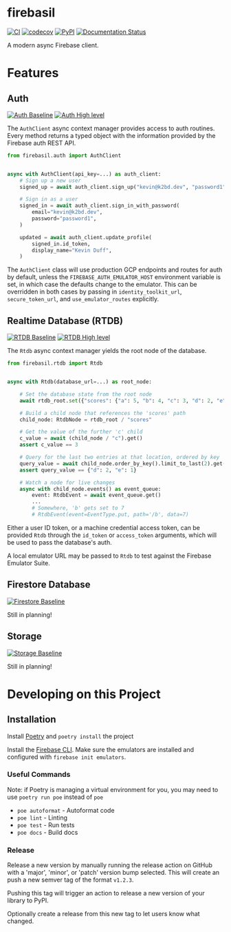 # firebasil

[![CI](https://github.com/k2bd/firebasil/actions/workflows/ci.yml/badge.svg)](https://github.com/k2bd/firebasil/actions/workflows/ci.yml)
[![codecov](https://codecov.io/gh/k2bd/firebasil/branch/main/graph/badge.svg?token=0X48PIN0MC)](https://codecov.io/gh/k2bd/firebasil)
[![PyPI](https://img.shields.io/pypi/v/firebasil)](https://pypi.org/project/firebasil/)
[![Documentation Status](https://readthedocs.org/projects/firebasil/badge/?version=latest)](https://firebasil.readthedocs.io/en/latest/?badge=latest)

A modern async Firebase client.

# Features

## Auth

[![Auth Baseline](https://img.shields.io/github/milestones/progress/k2bd/firebasil/1)](https://github.com/k2bd/firebasil/milestone/1)
[![Auth High level](https://img.shields.io/github/milestones/progress/k2bd/firebasil/6)](https://github.com/k2bd/firebasil/milestone/6)

The `AuthClient` async context manager provides access to auth routines.
Every method returns a typed object with the information provided by the Firebase auth REST API.

```python
from firebasil.auth import AuthClient


async with AuthClient(api_key=...) as auth_client:
    # Sign up a new user
    signed_up = await auth_client.sign_up("kevin@k2bd.dev", "password1")

    # Sign in as a user
    signed_in = await auth_client.sign_in_with_password(
        email="kevin@k2bd.dev",
        password="password1",
    )

    updated = await auth_client.update_profile(
        signed_in.id_token,
        display_name="Kevin Duff",
    )
```

The `AuthClient` class will use production GCP endpoints and routes for auth by default, unless the `FIREBASE_AUTH_EMULATOR_HOST` environment variable is set, in which case the defaults change to the emulator. This can be overridden in both cases by passing in `identity_toolkit_url`, `secure_token_url`, and `use_emulator_routes` explicitly.

## Realtime Database (RTDB)

[![RTDB Baseline](https://img.shields.io/github/milestones/progress/k2bd/firebasil/2)](https://github.com/k2bd/firebasil/milestone/2)
[![RTDB High level](https://img.shields.io/github/milestones/progress/k2bd/firebasil/5)](https://github.com/k2bd/firebasil/milestone/5)

The `Rtdb` async context manager yields the root node of the database.

```python
from firebasil.rtdb import Rtdb


async with Rtdb(database_url=...) as root_node:

    # Set the database state from the root node
    await rtdb_root.set({"scores": {"a": 5, "b": 4, "c": 3, "d": 2, "e": 1}})

    # Build a child node that references the 'scores' path
    child_node: RtdbNode = rtdb_root / "scores"

    # Get the value of the further 'c' child
    c_value = await (child_node / "c").get()
    assert c_value == 3

    # Query for the last two entries at that location, ordered by key
    query_value = await child_node.order_by_key().limit_to_last(2).get()
    assert query_value == {"d": 2, "e": 1}

    # Watch a node for live changes
    async with child_node.events() as event_queue:
        event: RtdbEvent = await event_queue.get()
        ...
        # Somewhere, 'b' gets set to 7
        # RtdbEvent(event=EventType.put, path='/b', data=7)
```

Either a user ID token, or a machine credential access token, can be provided `Rtdb` through the `id_token` or `access_token` arguments, which will be used to pass the database's auth.

A local emulator URL may be passed to `Rtdb` to test against the Firebase Emulator Suite.

## Firestore Database

[![Firestore Baseline](https://img.shields.io/github/milestones/progress/k2bd/firebasil/3)](https://github.com/k2bd/firebasil/milestone/3)

Still in planning!

## Storage

[![Storage Baseline](https://img.shields.io/github/milestones/progress/k2bd/firebasil/4)](https://github.com/k2bd/firebasil/milestone/4)

Still in planning!

# Developing on this Project

## Installation

Install [Poetry](https://python-poetry.org/) and `poetry install` the project

Install the [Firebase CLI](https://firebase.google.com/docs/cli). Make sure the emulators are installed and configured with `firebase init emulators`.

### Useful Commands

Note: if Poetry is managing a virtual environment for you, you may need to use `poetry run poe` instead of `poe`

- `poe autoformat` - Autoformat code
- `poe lint` - Linting
- `poe test` - Run tests
- `poe docs` - Build docs

### Release

Release a new version by manually running the release action on GitHub with a 'major', 'minor', or 'patch' version bump selected.
This will create an push a new semver tag of the format `v1.2.3`.

Pushing this tag will trigger an action to release a new version of your library to PyPI.

Optionally create a release from this new tag to let users know what changed.
